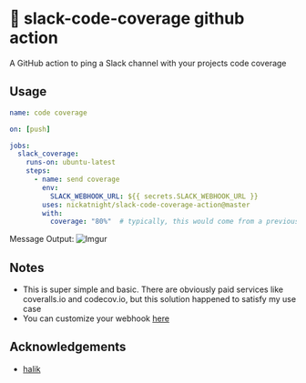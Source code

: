 # :jeans: slack-code-coverage github action

A GitHub action to ping a Slack channel with your projects code coverage

## Usage
```yaml
name: code coverage

on: [push]

jobs:
  slack_coverage:
    runs-on: ubuntu-latest
    steps:
      - name: send coverage
        env:
          SLACK_WEBHOOK_URL: ${{ secrets.SLACK_WEBHOOK_URL }}
        uses: nickatnight/slack-code-coverage-action@master
        with:
          coverage: "80%"  # typically, this would come from a previous step as an env var
```

Message Output:
![Imgur](https://i.imgur.com/My9tadr.png)

## Notes
- This is super simple and basic. There are obviously paid services like coveralls.io and codecov.io, but this solution happened to satisfy my use case
- You can customize your webhook [here](https://my.slack.com/services/new/incoming-webhook/)

## Acknowledgements
- [halik](https://github.com/ironhalik)
